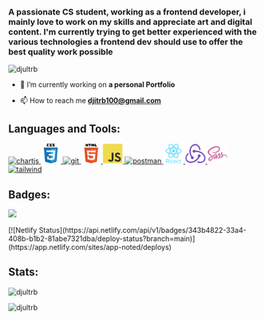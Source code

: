 
<h3 align="left">A passionate CS student, working as a frontend developer, i mainly love to work on  my skills and appreciate art and digital content. I'm currently trying to get better experienced with the various technologies a frontend dev should use to offer the best quality work possible</h3>

<p align="left"> <img src="https://komarev.com/ghpvc/?username=djultrb&label=Profile%20views&color=0e75b6&style=flat" alt="djultrb" /> </p>

- 🔭 I’m currently working on **a personal Portfolio**

- 📫 How to reach me **djitrb100@gmail.com**

<h2 align="left">Languages and Tools:</h2>
<p align="left"> <a href="https://www.chartjs.org" target="_blank" rel="noreferrer"> <img src="https://www.chartjs.org/media/logo-title.svg" alt="chartjs" width="40" height="40"/> </a> <a href="https://www.w3schools.com/css/" target="_blank" rel="noreferrer"> <img src="https://raw.githubusercontent.com/devicons/devicon/master/icons/css3/css3-original-wordmark.svg" alt="css3" width="40" height="40"/> </a> <a href="https://git-scm.com/" target="_blank" rel="noreferrer"> <img src="https://www.vectorlogo.zone/logos/git-scm/git-scm-icon.svg" alt="git" width="40" height="40"/> </a> <a href="https://www.w3.org/html/" target="_blank" rel="noreferrer"> <img src="https://raw.githubusercontent.com/devicons/devicon/master/icons/html5/html5-original-wordmark.svg" alt="html5" width="40" height="40"/> </a> <a href="https://developer.mozilla.org/en-US/docs/Web/JavaScript" target="_blank" rel="noreferrer"> <img src="https://raw.githubusercontent.com/devicons/devicon/master/icons/javascript/javascript-original.svg" alt="javascript" width="40" height="40"/> </a> <a href="https://postman.com" target="_blank" rel="noreferrer"> <img src="https://www.vectorlogo.zone/logos/getpostman/getpostman-icon.svg" alt="postman" width="40" height="40"/> </a> <a href="https://reactjs.org/" target="_blank" rel="noreferrer"> <img src="https://raw.githubusercontent.com/devicons/devicon/master/icons/react/react-original-wordmark.svg" alt="react" width="40" height="40"/> </a> <a href="https://redux.js.org" target="_blank" rel="noreferrer"> <img src="https://raw.githubusercontent.com/devicons/devicon/master/icons/redux/redux-original.svg" alt="redux" width="40" height="40"/> </a> <a href="https://sass-lang.com" target="_blank" rel="noreferrer"> <img src="https://raw.githubusercontent.com/devicons/devicon/master/icons/sass/sass-original.svg" alt="sass" width="40" height="40"/> </a> <a href="https://tailwindcss.com/" target="_blank" rel="noreferrer"> <img src="https://www.vectorlogo.zone/logos/tailwindcss/tailwindcss-icon.svg" alt="tailwind" width="40" height="40"/> </a> </p>

 <div>
 <h2>Badges:</h2>
 <p><img src="https://www.codewars.com/users/djitrb100/badges/small" /></p>
  [![Netlify Status](https://api.netlify.com/api/v1/badges/343b4822-33a4-408b-b1b2-81abe7321dba/deploy-status?branch=main)](https://app.netlify.com/sites/app-noted/deploys)

</div>

<h2>Stats:</h2>
<div>
<p><img align="center" src="https://github-readme-stats.vercel.app/api/top-langs?username=djultrb&show_icons=true&locale=en&layout=compact" alt="djultrb" /></p> 
 <p><img align="left" src="https://github-readme-stats.vercel.app/api?username=djultrb&show_icons=true&locale=en" alt="djultrb" /></p>
 </div>


 
